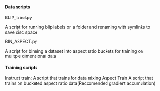 
#### Data scripts


BLIP_label.py

A script for running blip labels on a folder and renaming with symlinks to save disc space

BIN_ASPECT.py

A script for binning a dataset into aspect ratio buckets for training on mulitple dimensional data

#### Training scripts

Instruct train:
A script that trains for data mixing
Aspect Train
A script that trains on bucketed aspect ratio data(Reccomended gradient accumulation)
